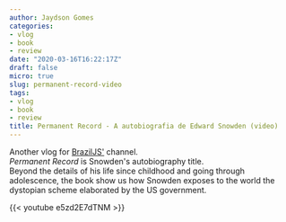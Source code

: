 ```yaml
---
author: Jaydson Gomes
categories:
- vlog
- book
- review
date: "2020-03-16T16:22:17Z"
draft: false
micro: true
slug: permanent-record-video
tags:
- vlog
- book
- review
title: Permanent Record - A autobiografia de Edward Snowden (video)
---
```

Another vlog for [BrazilJS'](https://www.youtube.com/user/BrazilJS) channel.  
_Permanent Record_ is Snowden's autobiography title.  
Beyond the details of his life since childhood and going through adolescence, the book show us how Snowden exposes to the world the dystopian scheme elaborated by the US government.  

{{< youtube e5zd2E7dTNM >}}
